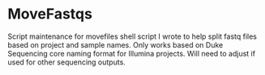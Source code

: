 # MoveFastqs
Script maintenance for movefiles shell script I wrote to help split fastq files based on project and sample names. Only works based on Duke Sequencing core naming format for Illumina projects. Will need to adjust if used for other sequencing outputs.
